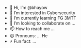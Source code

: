- 👋 Hi, I’m @bhayow
- 👀 I’m interested in Cybersecurity 
- 🌱 I’m currently learning FG 3MTT
- 💞️ I’m looking to collaborate on ...
- 📫 How to reach me ...
- 😄 Pronouns: ... He
- ⚡ Fun fact: ...

<!---
bhayow/bhayow is a ✨ special ✨ repository because its `README.md` (this file) appears on your GitHub profile.
You can click the Preview link to take a look at your changes.
--->
